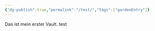 ```yaml
---
{"dg-publish":true,"permalink":"/test/","tags":["gardenEntry"]}
---
```



Das ist mein erster Vault. test
